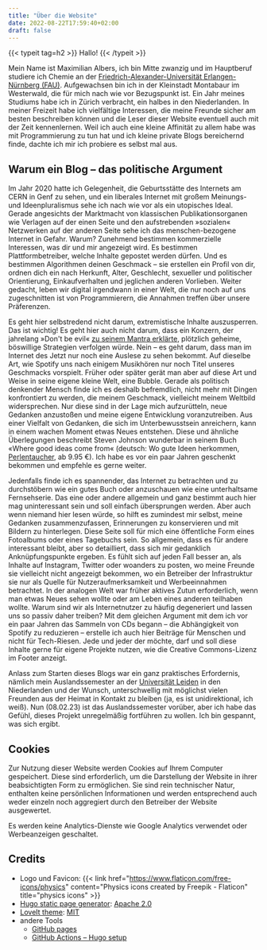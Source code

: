 ```yaml
---
title: "Über die Website"
date: 2022-08-22T17:59:40+02:00
draft: false
---
```


{{< typeit tag=h2 >}}
Hallo!
{{< /typeit >}}

Mein Name ist Maximilian Albers, ich bin Mitte zwanzig und im Hauptberuf studiere ich Chemie an der [Friedrich-Alexander-Universität Erlangen-Nürnberg (FAU)](https://fau.de). Aufgewachsen bin ich in der Kleinstadt Montabaur im Westerwald, die für mich nach wie vor Bezugspunkt ist. Ein Jahr meines Studiums habe ich in Zürich verbracht, ein halbes in den Niederlanden. In meiner Freizeit habe ich vielfältige Interessen, die meine Freunde sicher am besten beschreiben können und die Leser dieser Website eventuell auch mit der Zeit kennenlernen. Weil ich auch eine kleine Affinität zu allem habe was mit Programmierung zu tun hat und ich kleine private Blogs bereichernd finde, dachte ich mir ich probiere es selbst mal aus.

## Warum ein Blog &ndash; das politische Argument

Im Jahr 2020 hatte ich Gelegenheit, die Geburtsstätte des Internets am CERN in Genf zu sehen, und ein liberales Internet mit großem Meinungs- und Ideenpluralismus sehe ich nach wie vor als ein utopisches Ideal. Gerade angesichts der Marktmacht von klassischen Publikationsorganen wie Verlagen auf der einen Seite und den aufstrebenden &raquo;sozialen&laquo; Netzwerken auf der anderen Seite sehe ich das menschen-bezogene Internet in Gefahr. Warum? Zunehmend bestimmen kommerzielle Interessen, was dir und mir angezeigt wird. Es bestimmen Plattformbetreiber, welche Inhalte gepostet werden dürfen. Und es bestimmen Algorithmen deinen Geschmack &ndash; sie erstellen ein Profil von dir, ordnen dich ein nach Herkunft, Alter, Geschlecht, sexueller und politischer Orientierung, Einkaufverhalten und jeglichen anderen Vorlieben. Weiter gedacht, leben wir digital irgendwann in einer Welt, die nur noch auf uns zugeschnitten ist von Programmierern, die Annahmen treffen über unsere Präferenzen.

Es geht hier selbstredend nicht darum, extremistische Inhalte auszusperren. Das ist wichtig! Es geht hier auch nicht darum, dass ein Konzern, der jahrelang &raquo;Don't be evil&laquo; [zu seinem Mantra erklärte](https://www.faz.net/aktuell/wirtschaft/digitec/google-schafft-inoffizielles-motto-don-t-be-evil-ab-15598255.html), plötzlich geheime, böswillige Strategien verfolgen würde. Nein &ndash; es geht darum, dass man im Internet des Jetzt nur noch eine Auslese zu sehen bekommt. Auf dieselbe Art, wie Spotify uns nach einigem Musikhören nur noch Titel unseres Geschmacks vorspielt. Früher oder später gerät man aber auf diese Art und Weise in seine eigene kleine Welt, eine Bubble. Gerade als politisch denkender Mensch finde ich es deshalb befremdlich, nicht mehr mit Dingen konfrontiert zu werden, die meinem Geschmack, vielleicht meinem Weltbild widersprechen. Nur diese sind in der Lage mich aufzurütteln, neue Gedanken anzustoßen und meine eigene Entwicklung voranzutreiben. Aus einer Vielfalt von Gedanken, die sich im Unterbewusstsein anreichern, kann in einem wachen Moment etwas Neues entstehen. Diese und ähnliche Überlegungen beschreibt Steven Johnson wunderbar in seinem Buch &laquo;Where good ideas come from&laquo; (deutsch: Wo gute Ideen herkommen, [Perlentaucher](https://www.perlentaucher.de/buch/steven-johnson/wo-gute-ideen-herkommen.html), ab 9.95&nbsp;€). Ich habe es vor ein paar Jahren geschenkt bekommen und empfehle es gerne weiter.

Jedenfalls finde ich es spannender, das Internet zu betrachten und zu durchstöbern wie ein gutes Buch oder anzuschauen wie eine unterhaltsame Fernsehserie. Das eine oder andere allgemein und ganz bestimmt auch hier mag uninteressant sein und soll einfach übersprungen werden. Aber auch wenn niemand hier lesen würde, so hilft es zumindest mir selbst, meine Gedanken zusammenzufassen, Erinnerungen zu konservieren und mit Bildern zu hinterlegen. Diese Seite soll für mich eine öffentliche Form eines Fotoalbums oder eines Tagebuchs sein. So allgemein, dass es für andere interessant bleibt, aber so detailliert, dass sich mir gedanklich Anknüpfungspunkte ergeben. Es fühlt sich auf jeden Fall besser an, als Inhalte auf Instagram, Twitter oder woanders zu posten, wo meine Freunde sie vielleicht nicht angezeigt bekommen, wo ein Betreiber der Infrastruktur sie nur als Quelle für Nutzeraufmerksamkeit und Werbeeinnahmen betrachtet. In der analogen Welt war früher aktives Zutun erforderlich, wenn man etwas Neues sehen wollte oder am Leben eines anderen teilhaben wollte. Warum sind wir als Internetnutzer zu häufig degeneriert und lassen uns so passiv daher treiben? Mit dem gleichen Argument mit dem ich vor ein paar Jahren das Sammeln von CDs begann &ndash; die Abhängigkeit von Spotify zu reduzieren &ndash; erstelle ich auch hier Beiträge für Menschen und nicht für Tech-Riesen. Jede und jeder der möchte, darf und soll diese Inhalte gerne für eigene Projekte nutzen, wie die Creative Commons-Lizenz im Footer anzeigt.

Anlass zum Starten dieses Blogs war ein ganz praktisches Erfordernis, nämlich mein Auslandssemester an der [Universität Leiden](https://www.universiteitleiden.nl/en) in den Niederlanden und der Wunsch, unterschwellig mit möglichst vielen Freunden aus der Heimat in Kontakt zu bleiben (ja, es ist unidirektional, ich weiß). Nun (08.02.23) ist das Auslandssemester vorüber, aber ich habe das Gefühl, dieses Projekt unregelmäßig fortführen zu wollen. Ich bin gespannt, was sich ergibt.


## Cookies
Zur Nutzung dieser Website werden Cookies auf Ihrem Computer gespeichert. Diese sind erforderlich, um die Darstellung der Website in ihrer beabsichtigten Form zu ermöglichen. Sie sind rein technischer Natur, enthalten keine persönlichen Informationen und werden entsprechend auch weder einzeln noch aggregiert durch den Betreiber der Website ausgewertet.

Es werden keine Analytics-Dienste wie Google Analytics verwendet oder Werbeanzeigen geschaltet.

## Credits
* Logo und Favicon: {{< link href="https://www.flaticon.com/free-icons/physics" content="Physics icons created by Freepik - Flaticon" title="physics icons" >}}
* [Hugo static page generator](https://gohugo.io): [Apache 2.0](https://www.apache.org/licenses/LICENSE-2.0)
* [LoveIt theme](https://hugoloveit.com/): [MIT](https://github.com/dillonzq/LoveIt/blob/master/LICENSE)
* andere Tools
  * [GitHub pages](https://pages.github.com/)
  * [GitHub Actions &ndash; Hugo setup](https://github.com/marketplace/actions/hugo-setup)
